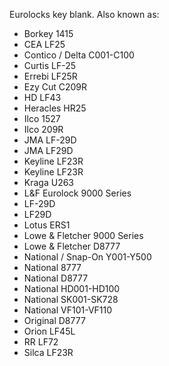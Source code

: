 Eurolocks key blank.
Also known as:

- Borkey 1415
- CEA LF25 
- Contico / Delta C001-C100
- Curtis LF-25
- Errebi LF25R
- Ezy Cut C209R
- HD LF43
- Heracles HR25
- Ilco 1527 
- Ilco 209R
- JMA LF-29D
- JMA LF29D
- Keyline LF23R
- Keyline LF23R
- Kraga U263
- L&F Eurolock 9000 Series
- LF-29D
- LF29D
- Lotus ERS1
- Lowe & Fletcher 9000 Series
- Lowe & Fletcher D8777
- National / Snap-On Y001-Y500
- National 8777
- National D8777
- National HD001-HD100
- National SK001-SK728
- National VF101-VF110
- Original D8777
- Orion LF45L
- RR LF72
- Silca LF23R

